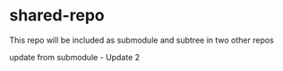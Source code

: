 # shared-repo
This repo will be included as submodule and subtree in two other repos

update from submodule - Update 2